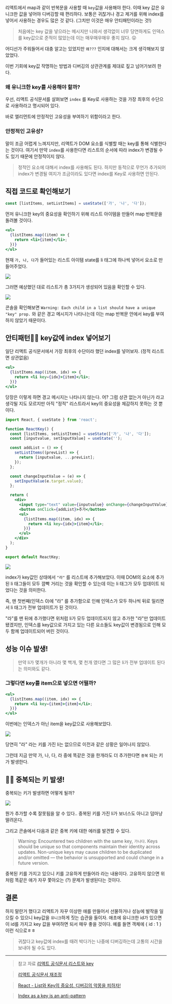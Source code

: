 리액트에서 map과 같이 반복문을 사용할 때 `key`값을 사용해야 한다.
이때 key 값은 유니크한 값을 넣어야 디버깅할 때 편리하다.
보통은 귀찮거나 경고 제거를 위해 index를 넣어서 사용하는 경우도 많은 것 같다.
(그치만 이것은 매우 안티패턴이라는 것!)

> 처음에는 key 값을 넣으라는 메시지만 나와서 생각없이 너무 당연하게도 인덱스를 key값으로 준적이 많았는데 이는 매우매우매우 좋지 않다. 😲

어디선가 주워들어서 대충 알고는 있었지만 `왜???` 인지에 대해서는 크게 생각해보지 않았었다.

이번 기회에 key값 작명하는 방법과 디버깅의 상관관계를 제대로 짚고 넘어가보려 한다.

### 왜 유니크한 key를 사용해야 할까?

우선, 리액트 공식문서를 살펴보면 `index` 를 Key로 사용하는 것을 가장 최후의 수단으로 사용하라고 명시되어 있다.

바로 엘리먼트에 안정적인 고유성을 부여하기 위함이라고 한다.

### 안정적인 고유성?

말이 조금 어렵게 느껴지지만, 리액트가 DOM 요소를 식별할 때는 key를 통해 식별한다는 것이다.
여기서 만약 `index`를 사용한다면 리스트의 순서에 따라 index가 변경될 수도 있기 때문에 안정적이지 않다.

> 정적인 요소에 대해서 index를 사용해도 된다. 하지만 동적으로 무언가 추가되어 index가 변경될 여지가 조금이라도 있다면 index를 Key로 사용하면 안된다.

## 직접 코드로 확인해보기

```jsx
const [listItems, setListItems] = useState(['가', '나', '다']);
```

먼저 유니크한 key의 중요성을 확인하기 위해 리스트 아이템을 만들어 map 반복문을 돌려볼 것이다.

```jsx
<ul>
  {listItems.map((item) => {
    return <li>{item}</li>;
  })}
</ul>
```

현재 `가, 나, 다`가 들어있는 리스트 아이템 state를 li 태그에 하나씩 넣어서 요소로 만들어주었다.

![](https://velog.velcdn.com/images/reasonz/post/588d238f-bd42-4813-84bf-113559fa8645/image.png)

그러면 예상했던 대로 리스트가 총 3가지가 생성되어 있음을 확인할 수 있다.

![](https://velog.velcdn.com/images/reasonz/post/ef706c79-e62d-4e10-8463-3cf88dd217de/image.png)

콘솔을 확인해보면 `Warning: Each child in a list should have a unique "key" prop.` 와 같은 경고 메시지가 나타나는데 이는 map 반복문 안에서 key를 부여하지 않았기 때문이다.

## 안티패턴🙅‍♀️ key값에 index 넣어보기

일단 리액트 공식문서에서 가장 최후의 수단이라 했던 index를 넣어보자. (정적 리스트면 상관없음)

```jsx
<ul>
  {listItems.map((item, idx) => {
    return <li key={idx}>{item}</li>;
  })}
</ul>
```

당장은 이렇게 하면 경고 메시지는 나타나지 않는다.
어? 그럼 상관 없는거 아닌가 라고 생각될 지도 모르지만 아직 "정적" 리스트라서 key의 중요성을 체감하지 못하는 것 뿐이다.

```jsx
import React, { useState } from 'react';

function ReactKey() {
  const [listItems, setListItems] = useState(['가', '나', '다']);
  const [inputvalue, setInputValue] = useState('');

  const addList = () => {
    setListItems((prevList) => {
      return [inputvalue, ...prevList];
    });
  };

  const changeInputValue = (e) => {
    setInputValue(e.target.value);
  };

  return (
    <div>
      <input type="text" value={inputvalue} onChange={changeInputValue} />
      <button onClick={addList}>추가</button>
      <ul>
        {listItems.map((item, idx) => {
          return <li key={idx}>{item}</li>;
        })}
      </ul>
    </div>
  );
}

export default ReactKey;
```

![](https://velog.velcdn.com/images/reasonz/post/3d0056d8-f211-479e-8541-4b24339b71e0/image.gif)

index가 key값인 상태에서 `"라"` 를 리스트에 추가해보았다.
이때 DOM의 요소에 추가된 li 태그들이 모두 깜빡 거리는 것을 확인할 수 있는데 이는 li 태그가 모두 업데이트 되었다는 것을 의미한다.

즉, 맨 첫번째(인덱스 0)에 "라" 를 추가함으로 인해 인덱스가 모두 하나씩 뒤로 밀리면서 li 태그가 전부 업데이트가 된 것이다.

"라"를 맨 뒤에 추가했다면 위처럼 li가 모두 업데이트되지 않고 추가한 "라"만 업데이트 됐겠지만, 인덱스를 key값으로 가지고 있는 다른 요소들도 key값이 변경됨으로 인해 모두 함께 업데이트되어 버린 것이다.

## 성능 이슈 발생!

> 만약 li가 몇개가 아니라 몇 백개, 몇 천개 였다면 그 많은 li가 전부 업데이트 된다는 의미와도 같다.

### 그렇다면 key를 item으로 넣으면 어떨까?

```jsx
<ul>
  {listItems.map((item, idx) => {
    return <li key={item}>{item}</li>;
  })}
</ul>
```

이번에는 인덱스가 아닌 item을 key값으로 사용해보았다.

![](https://velog.velcdn.com/images/reasonz/post/39081365-4403-4f2d-822c-4c5bc8dba649/image.gif)

당연히 "라" 라는 키를 가진 li는 없으므로 이전과 같은 상황은 일어나지 않았다.

그런데 지금 만약 가, 나, 다, 라 중에 똑같은 것을 한개라도 더 추가한다면 `중복` 되는 키가 발생한다.

## 🙅‍♀️ 중복되는 키 발생!

중복되는 키가 발생하면 어떻게 될까?

![](https://velog.velcdn.com/images/reasonz/post/a5184461-233d-4fa8-bfac-2730608d0960/image.gif)

뭔가 추가할 수록 잘못됨을 알 수 있다..
중복된 키를 가진 li가 보너스도 아니고 덤마냥 딸려온다.

그리고 콘솔에서 다음과 같은 중복 키에 대한 에러를 발견할 수 있다.

> Warning: Encountered two children with the same key, `가나다`. Keys should be unique so that components maintain their identity across updates. Non-unique keys may cause children to be duplicated and/or omitted — the behavior is unsupported and could change in a future version.

중복된 키를 가지고 있으니 키를 고유하게 만들어라 라는 내용이다.
고유하지 않으면 위처럼 똑같은 애가 자꾸 쫓아오는 (?) 문제가 발생된다는 것이다.

## 결론

하지 말란거 했다고 리액트가 자꾸 이상한 애를 만들어서 선물하거나 성능에 발작을 일으킬 수 있으니 key값을 `유니크`하게 짓는 습관을 들이자.
애초에 유니크한 id가 있으면 이 id를 가지고 key 값을 부여하면 되서 매우 좋을 것이다.
예를 들면 객체에 { id : 1 } 이런 식으로ㅎㅎ

> 귀찮다고 key값에 index를 때려 박다가는 나중에 디버깅하는데 고통의 시간을 보내야 될 수도 있다.

---

> 참고 자료
> [리액트 공식문서 리스트와 key](https://ko.reactjs.org/docs/lists-and-keys.html)

> [리액트 공식문서 재조정](https://ko.reactjs.org/docs/reconciliation.html#recursing-on-children)

> [React - List와 Key의 중요성. 디버깅의 악몽을 피하자!](https://www.youtube.com/watch?v=QC3PtSlzp3s)

> [Index as a key is an anti-pattern](https://robinpokorny.medium.com/index-as-a-key-is-an-anti-pattern-e0349aece318)
